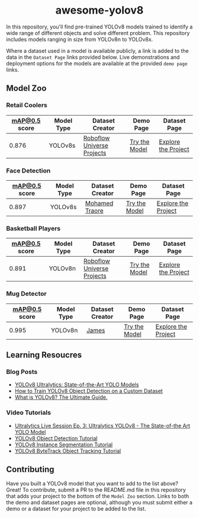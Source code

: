 <div align="center">
<h1>
  awesome-yolov8
</h1>
</div>

In this repository, you'll find pre-trained YOLOv8 models trained to identify a wide range of different objects and solve different problem. This repository includes models ranging in size from YOLOv8n to YOLOv8x.

Where a dataset used in a model is available publicly, a link is added to the data in the `Dataset Page` links provided below. Live demonstrations and deployment options for the models are available at the provided `demo page` links.

<h2>
  Model Zoo
</h2>

<h3>Retail Coolers</h3>

| mAP@0.5 score | Model Type | Dataset Creator | Demo Page | Dataset Page | 
|---            |---         |---         |---        |---           |
| 0.876 | YOLOv8s | [Roboflow Universe Projects](https://universe.roboflow.com/roboflow-universe-projects/) | [Try the Model](https://universe.roboflow.com/roboflow-universe-projects/retail-coolers/model/10) | [Explore the Project](https://universe.roboflow.com/roboflow-universe-projects/retail-coolers)

<h3>Face Detection</h3>

| mAP@0.5 score | Model Type | Dataset Creator | Demo Page | Dataset Page | 
|---            |---         |---         |---        |---           |
| 0.897 | YOLOv8s | [Mohamed Traore](https://universe.roboflow.com/mohamed-traore-2ekkp/) | [Try the Model](https://universe.roboflow.com/mohamed-traore-2ekkp/face-detection-mik1i/model/18) | [Explore the Project](https://universe.roboflow.com/mohamed-traore-2ekkp/face-detection-mik1i)

<h3>Basketball Players</h3>

| mAP@0.5 score | Model Type | Dataset Creator | Demo Page | Dataset Page | 
|---            |---         |---         |---        |---           |
| 0.891 | YOLOv8n | [Roboflow Universe Projects](https://universe.roboflow.com/roboflow-universe-projects/) | [Try the Model](https://universe.roboflow.com/roboflow-universe-projects/basketball-players-fy4c2/model/16) | [Explore the Project](https://universe.roboflow.com/roboflow-universe-projects/basketball-players-fy4c2)

<h3>Mug Detector</h3>

| mAP@0.5 score | Model Type | Dataset Creator | Demo Page | Dataset Page | 
|---            |---         |---         |---        |---           |
| 0.995 | YOLOv8n | [James](https://universe.roboflow.com/james-gallagher-87fuq/) | [Try the Model](https://universe.roboflow.com/james-gallagher-87fuq/mug-detector-eocwp/model/12) | [Explore the Project](https://universe.roboflow.com/james-gallagher-87fuq/mug-detector-eocwp)

<h2>Learning Resoucres</h2>

<h3>Blog Posts</h3>

- [YOLOv8 Ultralytics: State-of-the-Art YOLO Models](https://learnopencv.com/ultralytics-yolov8/)
- [How to Train YOLOv8 Object Detection on a Custom Dataset](https://blog.roboflow.com/how-to-train-yolov8-on-a-custom-dataset/)
- [What is YOLOv8? The Ultimate Guide.](https://blog.roboflow.com/whats-new-in-yolov8/)

<h3>Video Tutorials</h3>

- [Ultralytics Live Session Ep. 3: Ultralytics YOLOv8 - The State-of-the Art YOLO Model](https://www.youtube.com/watch?v=IPcpYO5ITa8)
- [YOLOv8 Object Detection Tutorial](https://youtu.be/wuZtUMEiKWY)
- [YOLOv8 Instance Segmentation Tutorial](https://youtu.be/pFiGSrRtaU4)
- [YOLOv8 ByteTrack Object Tracking Tutorial](https://youtu.be/OS5qI9YBkfk)

<h2>Contributing</h2>

Have you built a YOLOv8 model that you want to add to the list above? Great! To contribute, submit a PR to the README.md file in this repository that adds your project to the bottom of the `Model Zoo` section. Links to both the demo and dataset pages are optional, although you must submit either a demo or a dataset for your project to be added to the list.
